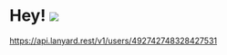 <h1>Hey! <img src="https://i.imgur.com/vBWQttw.png"></h1>


https://api.lanyard.rest/v1/users/492742748328427531
